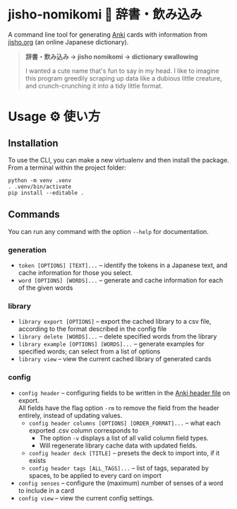 # jisho-nomikomi 👹 辞書・飲み込み
A command line tool for generating [Anki](https://apps.ankiweb.net/) cards 
with information from [jisho.org](https://jisho.org/) (an online Japanese dictionary).

> **辞書・飲み込み → jisho nomikomi → dictionary swallowing**
>
> I wanted a cute name that's fun to say in my head.
> I like to imagine this program greedily scraping up data like a dubious little creature, 
> and crunch-crunching it into a tidy little format.

# Usage ⚙️ 使い方
## Installation
To use the CLI, you can make a new virtualenv and then install the package. From a terminal within the project folder:
```
python -m venv .venv
. .venv/bin/activate
pip install --editable .
```

## Commands
You can run any command with the option `--help` for documentation.

### generation
- `token [OPTIONS] [TEXT]...` &ndash; identify the tokens in a Japanese text, and cache information for those you select.
- `word [OPTIONS] [WORDS]...` &ndash; generate and cache information for each of the given words

### library
- `library export [OPTIONS]` &ndash; export the cached library to a csv file, 
  according to the format described in the config file
- `library delete [WORDS]...` &ndash; delete specified words from the library
- `library example [OPTIONS] [WORDS]...` &ndash; generate examples for specified words; can select from a list of options
- `library view` &ndash; view the current cached library of generated cards

### config
- `config header` &ndash; configuring fields to be written in the 
  [Anki header file](https://docs.ankiweb.net/importing/text-files.html#file-headers) on export. \
  All fields have the flag option `-rm` to remove the field from the header entirely, instead of updating values.
  - `config header columns [OPTIONS] [ORDER_FORMAT]...` &ndash; what each exported .csv column corresponds to
    - The option `-v` displays a list of all valid column field types.
    - Will regenerate library cache data with updated fields.
  - `config header deck [TITLE]` &ndash; presets the deck to import into, if it exists
  - `config header tags [ALL_TAGS]...` &ndash; list of tags, separated by spaces, to be applied to every card on import
- `config senses` &ndash; configure the (maximum) number of senses of a word to include in a card
- `config view` &ndash; view the current config settings.
